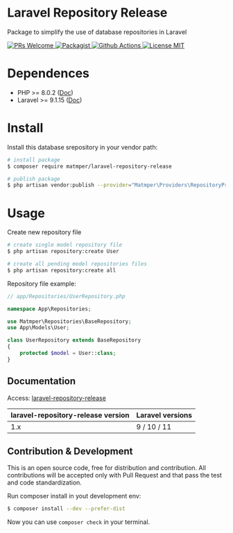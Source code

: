 # Laravel Repository Release

Package to simplify the use of database repositories in Laravel

<a href="https://github.com/matmper/laravel-repository-release/pulls" target="_blank">
    <img src="https://img.shields.io/badge/PRs-welcome-brightgreen.svg?style=for-the-badge" alt="PRs Welcome">
</a>
<a href="https://packagist.org/packages/matmper/laravel-repository-release" target="_blank">
    <img src="https://img.shields.io/packagist/v/matmper/laravel-repository-release?style=for-the-badge&color=%23b6e673" alt="Packagist">
</a>
<a href="https://github.com/matmper/laravel-repository-release/actions/workflows/github_actions.yml?query=branch%3Amain" target="_blank">
    <img src="https://img.shields.io/github/actions/workflow/status/matmper/laravel-repository-release/github_actions.yml?branch=main&style=for-the-badge" alt="Github Actions">
</a>
<a href="https://opensource.org/license/mit/" target="_blank">
    <img src="https://img.shields.io/badge/license-MIT-blue.svg?style=for-the-badge" alt="License MIT">
</a>

# Dependences
- PHP >= 8.0.2 ([Doc](https://www.php.net/releases/8.0/pt_BR.php))
- Laravel >= 9.1.15 ([Doc](https://laravel.com/docs/9.x/releases))

# Install

Install this database srepository in your vendor path:

```bash
# install package
$ composer require matmper/laravel-repository-release

# publish package
$ php artisan vendor:publish --provider="Matmper\Providers\RepositoryProvider"
````

# Usage

Create new repository file
```bash
# create single model repository file
$ php artisan repository:create User

# create all pending model repositories files
$ php artisan repository:create all
```

Repository file example:
```php
// app/Repositories/UserRepository.php

namespace App\Repositories;

use Matmper\Repositories\BaseRepository;
use App\Models\User;

class UserRepository extends BaseRepository
{
    protected $model = User::class;
}
```

## Documentation

Access: [laravel-repository-release](https://matmper.github.io/laravel-repository-release/)

| laravel-repository-release version | Laravel versions |
|---|---|
| 1.x  | 9 / 10 / 11 |

## Contribution & Development

This is an open source code, free for distribution and contribution. All contributions will be accepted only with Pull Request and that pass the test and code standardization.

Run composer install in yout development env:
```bash
$ composer install --dev --prefer-dist
```

Now you can use `composer check` in your terminal.
